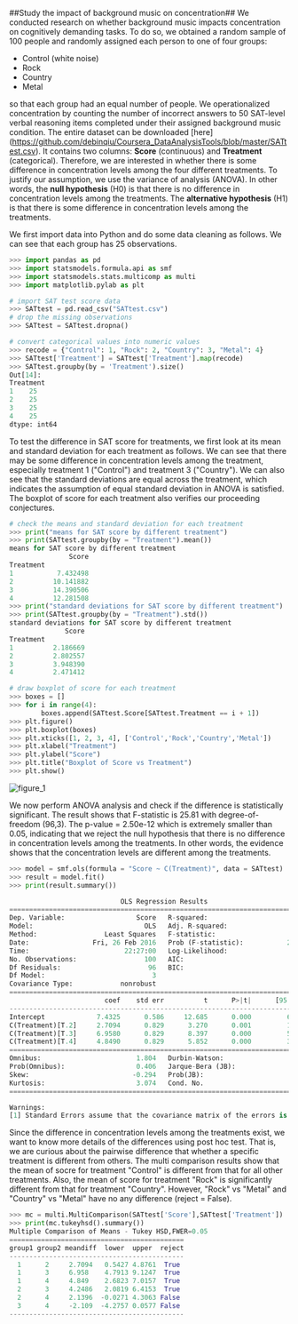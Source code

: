 ##Study the impact of background music on concentration##
We conducted research on whether background music impacts concentration on cognitively demanding tasks. To do so, we obtained a random sample of 100 people and randomly assigned each person to one of four groups: 
- Control (white noise)
- Rock
- Country
- Metal 

so that each group had an equal number of people. We operationalized concentration by counting the number of incorrect answers to 50 SAT-level verbal reasoning items completed under their assigned background music condition. The entire dataset can be downloaded [here] (https://github.com/debinqiu/Coursera_DataAnalysisTools/blob/master/SATtest.csv). It contains two columns: **Score** (continuous) and **Treatment** (categorical). Therefore, we are interested in whether there is some difference in concentration levels among the four different treatments. To justify our assumption, we use the variance of analysis (ANOVA). In other words, the **null hypothesis** (H0) is that there is no difference in concentration levels among the treatments. The **alternative hypothesis** (H1) is that there is some difference in concentration levels among the treatments. 

We first import data into Python and do some data cleaning as follows. We can see that each group has 25 observations. 
```python
>>> import pandas as pd
>>> import statsmodels.formula.api as smf
>>> import statsmodels.stats.multicomp as multi
>>> import matplotlib.pylab as plt

# import SAT test score data 
>>> SATtest = pd.read_csv("SATtest.csv")
# drop the missing observations
>>> SATtest = SATtest.dropna()

# convert categorical values into numeric values
>>> recode = {"Control": 1, "Rock": 2, "Country": 3, "Metal": 4}
>>> SATtest['Treatment'] = SATtest['Treatment'].map(recode)
>>> SATtest.groupby(by = 'Treatment').size()
Out[14]: 
Treatment
1    25
2    25
3    25
4    25
dtype: int64
```
To test the difference in SAT score for treatments, we first look at its mean and standard deviation for each treatment as follows. We can see that there may be some difference in concentration levels among the treatment, especially treatment 1 ("Control") and treatment 3 ("Country"). We can also see that the standard deviations are equal across the treatment, which indicates the assumption of equal standard deviation in ANOVA is satisfied. The boxplot of score for each treatment also verifies our proceeding conjectures.
```python
# check the means and standard deviation for each treatment
>>> print("means for SAT score by different treatment")
>>> print(SATtest.groupby(by = "Treatment").mean())
means for SAT score by different treatment
               Score
Treatment           
1           7.432498
2          10.141882
3          14.390506
4          12.281508
>>> print("standard deviations for SAT score by different treatment")
>>> print(SATtest.groupby(by = "Treatment").std())
standard deviations for SAT score by different treatment
              Score
Treatment          
1          2.186669
2          2.802557
3          3.948390
4          2.471412

# draw boxplot of score for each treatment
>>> boxes = []
>>> for i in range(4):
        boxes.append(SATtest.Score[SATtest.Treatment == i + 1])
>>> plt.figure()
>>> plt.boxplot(boxes)
>>> plt.xticks([1, 2, 3, 4], ['Control','Rock','Country','Metal'])
>>> plt.xlabel("Treatment")
>>> plt.ylabel("Score")
>>> plt.title("Boxplot of Score vs Treatment")
>>> plt.show()
```
![figure_1](https://cloud.githubusercontent.com/assets/16762941/13370622/5a181aba-dcdb-11e5-957b-f9263322ebb0.png)

We now perform ANOVA analysis and check if the difference is statistically significant. The result shows that F-statistic is 25.81 with degree-of-freedom (96,3). The p-value = 2.50e-12 which is extremely smaller than 0.05, indicating that we reject the null hypothesis that there is no difference in concentration levels among the treatments. In other words, the evidence shows that the concentration levels are different among the treatments. 
```python
>>> model = smf.ols(formula = "Score ~ C(Treatment)", data = SATtest)
>>> result = model.fit()
>>> print(result.summary())

                            OLS Regression Results                            
==============================================================================
Dep. Variable:                  Score   R-squared:                       0.446
Model:                            OLS   Adj. R-squared:                  0.429
Method:                 Least Squares   F-statistic:                     25.81
Date:                Fri, 26 Feb 2016   Prob (F-statistic):           2.50e-12
Time:                        22:27:00   Log-Likelihood:                -247.34
No. Observations:                 100   AIC:                             502.7
Df Residuals:                      96   BIC:                             513.1
Df Model:                           3                                         
Covariance Type:            nonrobust                                         
=====================================================================================
                        coef    std err          t      P>|t|      [95.0% Conf. Int.]
-------------------------------------------------------------------------------------
Intercept             7.4325      0.586     12.685      0.000         6.269     8.596
C(Treatment)[T.2]     2.7094      0.829      3.270      0.001         1.065     4.354
C(Treatment)[T.3]     6.9580      0.829      8.397      0.000         5.313     8.603
C(Treatment)[T.4]     4.8490      0.829      5.852      0.000         3.204     6.494
==============================================================================
Omnibus:                        1.804   Durbin-Watson:                   1.994
Prob(Omnibus):                  0.406   Jarque-Bera (JB):                1.460
Skew:                          -0.294   Prob(JB):                        0.482
Kurtosis:                       3.074   Cond. No.                         4.79
==============================================================================

Warnings:
[1] Standard Errors assume that the covariance matrix of the errors is correctly specified.
```
Since the difference in concentration levels among the treatments exist, we want to know more details of the differences using post hoc test. That is, we are curious about the pairwise difference that whether a specific treatment is different from others. The multi comparison results show that the mean of socre for treatment "Control" is different from that for all other treatments. Also, the mean of score for treatment "Rock" is significantly different from that for treatment "Country". However, "Rock" vs "Metal" and "Country" vs "Metal" have no any difference (reject = False). 
```python
>>> mc = multi.MultiComparison(SATtest['Score'],SATtest['Treatment'])
>>> print(mc.tukeyhsd().summary())
Multiple Comparison of Means - Tukey HSD,FWER=0.05
============================================
group1 group2 meandiff  lower  upper  reject
--------------------------------------------
  1      2     2.7094   0.5427 4.8761  True 
  1      3     6.958    4.7913 9.1247  True 
  1      4     4.849    2.6823 7.0157  True 
  2      3     4.2486   2.0819 6.4153  True 
  2      4     2.1396  -0.0271 4.3063 False 
  3      4     -2.109  -4.2757 0.0577 False 
--------------------------------------------
```
